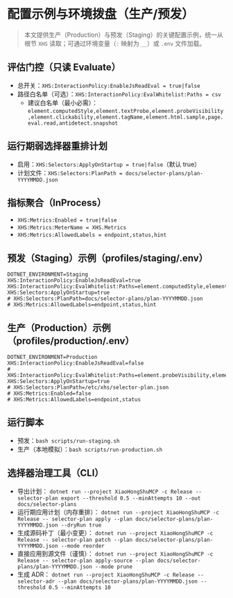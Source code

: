 # 配置示例与环境拨盘（生产/预发）

> 本文提供生产（Production）与预发（Staging）的关键配置示例，统一从根节 `XHS` 读取；可通过环境变量（`:` 映射为 `__`）或 `.env` 文件加载。

## 评估门控（只读 Evaluate）

- 总开关：`XHS:InteractionPolicy:EnableJsReadEval = true|false`
- 路径白名单（可选）：`XHS:InteractionPolicy:EvalWhitelist:Paths = csv`
  - 建议白名单（最小必需）：`element.computedStyle,element.textProbe,element.probeVisibility,element.clickability,element.tagName,element.html.sample,page.eval.read,antidetect.snapshot`

## 运行期弱选择器重排计划

- 启用：`XHS:Selectors:ApplyOnStartup = true|false`（默认 true）
- 计划文件：`XHS:Selectors:PlanPath = docs/selector-plans/plan-YYYYMMDD.json`

## 指标聚合（InProcess）

- `XHS:Metrics:Enabled = true|false`
- `XHS:Metrics:MeterName = XHS.Metrics`
- `XHS:Metrics:AllowedLabels = endpoint,status,hint`

## 预发（Staging）示例（profiles/staging/.env）

```env
DOTNET_ENVIRONMENT=Staging
XHS:InteractionPolicy:EnableJsReadEval=true
XHS:InteractionPolicy:EvalWhitelist:Paths=element.computedStyle,element.textProbe,element.probeVisibility,element.clickability,element.tagName,element.html.sample,page.eval.read,antidetect.snapshot
XHS:Selectors:ApplyOnStartup=true
# XHS:Selectors:PlanPath=docs/selector-plans/plan-YYYYMMDD.json
# XHS:Metrics:AllowedLabels=endpoint,status,hint
```

## 生产（Production）示例（profiles/production/.env）

```env
DOTNET_ENVIRONMENT=Production
XHS:InteractionPolicy:EnableJsReadEval=false
# XHS:InteractionPolicy:EvalWhitelist:Paths=element.probeVisibility,element.clickability
XHS:Selectors:ApplyOnStartup=true
# XHS:Selectors:PlanPath=/etc/xhs/selector-plan.json
# XHS:Metrics:Enabled=false
# XHS:Metrics:AllowedLabels=endpoint,status
```

## 运行脚本

- 预发：`bash scripts/run-staging.sh`
- 生产（本地模拟）：`bash scripts/run-production.sh`

## 选择器治理工具（CLI）

- 导出计划：
  `dotnet run --project XiaoHongShuMCP -c Release -- selector-plan export --threshold 0.5 --minAttempts 10 --out docs/selector-plans`
- 运行期应用计划（内存重排）：
  `dotnet run --project XiaoHongShuMCP -c Release -- selector-plan apply --plan docs/selector-plans/plan-YYYYMMDD.json --dryRun true`
- 生成源码补丁（最小变更）：
  `dotnet run --project XiaoHongShuMCP -c Release -- selector-plan patch --plan docs/selector-plans/plan-YYYYMMDD.json --mode reorder`
- 直接应用到源文件（谨慎）：
  `dotnet run --project XiaoHongShuMCP -c Release -- selector-plan apply-source --plan docs/selector-plans/plan-YYYYMMDD.json --mode prune`
- 生成 ADR：
  `dotnet run --project XiaoHongShuMCP -c Release -- selector-adr --plan docs/selector-plans/plan-YYYYMMDD.json --threshold 0.5 --minAttempts 10`
